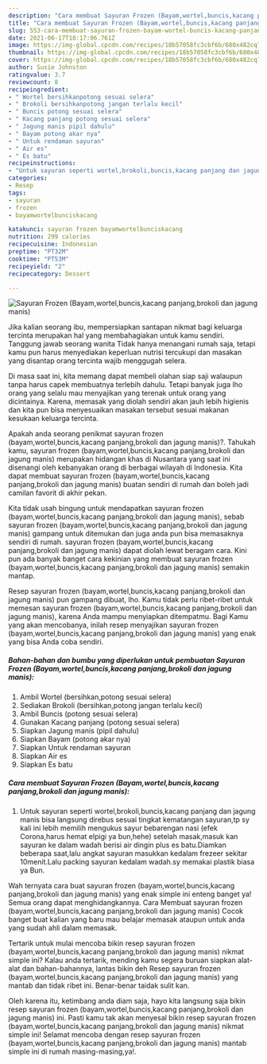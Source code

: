 ```yaml
---
description: "Cara membuat Sayuran Frozen (Bayam,wortel,buncis,kacang panjang,brokoli dan jagung manis) yang lezat dan Mudah Dibuat"
title: "Cara membuat Sayuran Frozen (Bayam,wortel,buncis,kacang panjang,brokoli dan jagung manis) yang lezat dan Mudah Dibuat"
slug: 553-cara-membuat-sayuran-frozen-bayam-wortel-buncis-kacang-panjang-brokoli-dan-jagung-manis-yang-lezat-dan-mudah-dibuat
date: 2021-06-17T18:17:06.761Z
image: https://img-global.cpcdn.com/recipes/18b57058fc3cbf6b/680x482cq70/sayuran-frozen-bayamwortelbunciskacang-panjangbrokoli-dan-jagung-manis-foto-resep-utama.jpg
thumbnail: https://img-global.cpcdn.com/recipes/18b57058fc3cbf6b/680x482cq70/sayuran-frozen-bayamwortelbunciskacang-panjangbrokoli-dan-jagung-manis-foto-resep-utama.jpg
cover: https://img-global.cpcdn.com/recipes/18b57058fc3cbf6b/680x482cq70/sayuran-frozen-bayamwortelbunciskacang-panjangbrokoli-dan-jagung-manis-foto-resep-utama.jpg
author: Susie Johnston
ratingvalue: 3.7
reviewcount: 8
recipeingredient:
- " Wortel bersihkanpotong sesuai selera"
- " Brokoli bersihkanpotong jangan terlalu kecil"
- " Buncis potong sesuai selera"
- " Kacang panjang potong sesuai selera"
- " Jagung manis pipil dahulu"
- " Bayam potong akar nya"
- " Untuk rendaman sayuran"
- " Air es"
- " Es batu"
recipeinstructions:
- "Untuk sayuran seperti wortel,brokoli,buncis,kacang panjang dan jagung manis bisa langsung direbus sesuai tingkat kematangan sayuran,tp sy kali ini lebih memilih mengukus sayur bebarengan nasi (efek Corona,harus hemat elpigi ya bun,hehe) setelah masak,masuk kan sayuran ke dalam wadah berisi air dingin plus es batu.Diamkan beberapa saat,lalu angkat sayuran masukkan kedalam frezeer sekitar 10menit.Lalu packing sayuran kedalam wadah.sy memakai plastik biasa ya Bun."
categories:
- Resep
tags:
- sayuran
- frozen
- bayamwortelbunciskacang

katakunci: sayuran frozen bayamwortelbunciskacang 
nutrition: 299 calories
recipecuisine: Indonesian
preptime: "PT32M"
cooktime: "PT53M"
recipeyield: "2"
recipecategory: Dessert

---
```



![Sayuran Frozen (Bayam,wortel,buncis,kacang panjang,brokoli dan jagung manis)](https://img-global.cpcdn.com/recipes/18b57058fc3cbf6b/680x482cq70/sayuran-frozen-bayamwortelbunciskacang-panjangbrokoli-dan-jagung-manis-foto-resep-utama.jpg)

Jika kalian seorang ibu, mempersiapkan santapan nikmat bagi keluarga tercinta merupakan hal yang membahagiakan untuk kamu sendiri. Tanggung jawab seorang  wanita Tidak hanya menangani rumah saja, tetapi kamu pun harus menyediakan keperluan nutrisi tercukupi dan masakan yang disantap orang tercinta wajib menggugah selera.

Di masa  saat ini, kita memang dapat membeli olahan siap saji walaupun tanpa harus capek membuatnya terlebih dahulu. Tetapi banyak juga lho orang yang selalu mau menyajikan yang terenak untuk orang yang dicintainya. Karena, memasak yang diolah sendiri akan jauh lebih higienis dan kita pun bisa menyesuaikan masakan tersebut sesuai makanan kesukaan keluarga tercinta. 



Apakah anda seorang penikmat sayuran frozen (bayam,wortel,buncis,kacang panjang,brokoli dan jagung manis)?. Tahukah kamu, sayuran frozen (bayam,wortel,buncis,kacang panjang,brokoli dan jagung manis) merupakan hidangan khas di Nusantara yang saat ini disenangi oleh kebanyakan orang di berbagai wilayah di Indonesia. Kita dapat membuat sayuran frozen (bayam,wortel,buncis,kacang panjang,brokoli dan jagung manis) buatan sendiri di rumah dan boleh jadi camilan favorit di akhir pekan.

Kita tidak usah bingung untuk mendapatkan sayuran frozen (bayam,wortel,buncis,kacang panjang,brokoli dan jagung manis), sebab sayuran frozen (bayam,wortel,buncis,kacang panjang,brokoli dan jagung manis) gampang untuk ditemukan dan juga anda pun bisa memasaknya sendiri di rumah. sayuran frozen (bayam,wortel,buncis,kacang panjang,brokoli dan jagung manis) dapat diolah lewat beragam cara. Kini pun ada banyak banget cara kekinian yang membuat sayuran frozen (bayam,wortel,buncis,kacang panjang,brokoli dan jagung manis) semakin mantap.

Resep sayuran frozen (bayam,wortel,buncis,kacang panjang,brokoli dan jagung manis) pun gampang dibuat, lho. Kamu tidak perlu ribet-ribet untuk memesan sayuran frozen (bayam,wortel,buncis,kacang panjang,brokoli dan jagung manis), karena Anda mampu menyiapkan ditempatmu. Bagi Kamu yang akan mencobanya, inilah resep menyajikan sayuran frozen (bayam,wortel,buncis,kacang panjang,brokoli dan jagung manis) yang enak yang bisa Anda coba sendiri.

<!--inarticleads1-->

##### Bahan-bahan dan bumbu yang diperlukan untuk pembuatan Sayuran Frozen (Bayam,wortel,buncis,kacang panjang,brokoli dan jagung manis):

1. Ambil  Wortel (bersihkan,potong sesuai selera)
1. Sediakan  Brokoli (bersihkan,potong jangan terlalu kecil)
1. Ambil  Buncis (potong sesuai selera)
1. Gunakan  Kacang panjang (potong sesuai selera)
1. Siapkan  Jagung manis (pipil dahulu)
1. Siapkan  Bayam (potong akar nya)
1. Siapkan  Untuk rendaman sayuran
1. Siapkan  Air es
1. Siapkan  Es batu




<!--inarticleads2-->

##### Cara membuat Sayuran Frozen (Bayam,wortel,buncis,kacang panjang,brokoli dan jagung manis):

1. Untuk sayuran seperti wortel,brokoli,buncis,kacang panjang dan jagung manis bisa langsung direbus sesuai tingkat kematangan sayuran,tp sy kali ini lebih memilih mengukus sayur bebarengan nasi (efek Corona,harus hemat elpigi ya bun,hehe) setelah masak,masuk kan sayuran ke dalam wadah berisi air dingin plus es batu.Diamkan beberapa saat,lalu angkat sayuran masukkan kedalam frezeer sekitar 10menit.Lalu packing sayuran kedalam wadah.sy memakai plastik biasa ya Bun.




Wah ternyata cara buat sayuran frozen (bayam,wortel,buncis,kacang panjang,brokoli dan jagung manis) yang enak simple ini enteng banget ya! Semua orang dapat menghidangkannya. Cara Membuat sayuran frozen (bayam,wortel,buncis,kacang panjang,brokoli dan jagung manis) Cocok banget buat kalian yang baru mau belajar memasak ataupun untuk anda yang sudah ahli dalam memasak.

Tertarik untuk mulai mencoba bikin resep sayuran frozen (bayam,wortel,buncis,kacang panjang,brokoli dan jagung manis) nikmat simple ini? Kalau anda tertarik, mending kamu segera buruan siapkan alat-alat dan bahan-bahannya, lantas bikin deh Resep sayuran frozen (bayam,wortel,buncis,kacang panjang,brokoli dan jagung manis) yang mantab dan tidak ribet ini. Benar-benar taidak sulit kan. 

Oleh karena itu, ketimbang anda diam saja, hayo kita langsung saja bikin resep sayuran frozen (bayam,wortel,buncis,kacang panjang,brokoli dan jagung manis) ini. Pasti kamu tak akan menyesal bikin resep sayuran frozen (bayam,wortel,buncis,kacang panjang,brokoli dan jagung manis) nikmat simple ini! Selamat mencoba dengan resep sayuran frozen (bayam,wortel,buncis,kacang panjang,brokoli dan jagung manis) mantab simple ini di rumah masing-masing,ya!.


